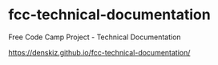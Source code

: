 # fcc-technical-documentation
Free Code Camp Project - Technical Documentation


https://denskiz.github.io/fcc-technical-documentation/
